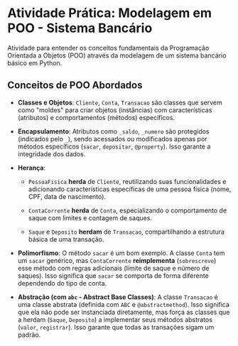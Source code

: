 # Atividade Prática: Modelagem em POO - Sistema Bancário

Atividade para entender os conceitos fundamentais da Programação Orientada a Objetos (POO) através da modelagem de um sistema bancário básico em Python.

## Conceitos de POO Abordados



* **Classes e Objetos**: `Cliente`, `Conta`, `Transacao` são classes que servem como "moldes" para criar objetos (instâncias) com características (atributos) e comportamentos (métodos) específicos.

* **Encapsulamento**: Atributos como `_saldo`, `_numero` são protegidos (indicados pelo `_`), sendo acessados ou modificados apenas por métodos específicos (`sacar`, `depositar`, `@property`). Isso garante a integridade dos dados.

* **Herança**:

    * `PessoaFisica` **herda** de `Cliente`, reutilizando suas funcionalidades e adicionando características específicas de uma pessoa física (nome, CPF, data de nascimento).

    * `ContaCorrente` **herda** de `Conta`, especializando o comportamento de saque com limites e contagem de saques.

    * `Saque` e `Deposito` **herdam** de `Transacao`, compartilhando a estrutura básica de uma transação.

* **Polimorfismo**: O método `sacar` é um bom exemplo. A classe `Conta` tem um `sacar` genérico, mas `ContaCorrente` **reimplementa** (`sobrescreve`) esse método com regras adicionais (limite de saque e número de saques). Isso significa que `sacar` se comporta de forma diferente dependendo do tipo de conta.

* **Abstração (com `abc` - Abstract Base Classes)**: A classe `Transacao` é uma classe abstrata (definida com `ABC` e `@abstractmethod`). Isso significa que ela não pode ser instanciada diretamente, mas força as classes que a herdam (`Saque`, `Deposito`) a implementar seus métodos abstratos (`valor`, `registrar`). Isso garante que todas as transações sigam um padrão.